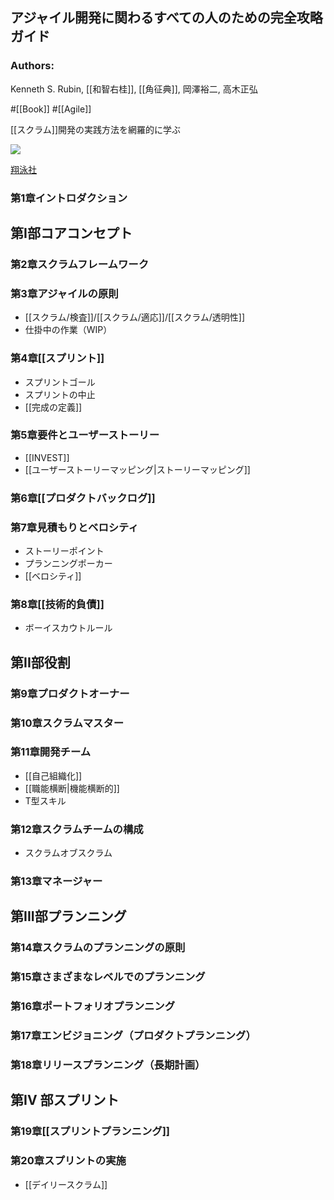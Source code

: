 ## アジャイル開発に関わるすべての人のための完全攻略ガイド

### Authors:
Kenneth S. Rubin, [[和智右桂]], [[角征典]], 岡澤裕二, 高木正弘

#[[Book]] #[[Agile]]

[[スクラム]]開発の実践方法を網羅的に学ぶ

![](https://www.seshop.com/static/images/product/17008/L.png)

[翔泳社](https://www.shoeisha.co.jp/book/detail/9784798130507)

### 第1章イントロダクション
## 第I部コアコンセプト
### 第2章スクラムフレームワーク
### 第3章アジャイルの原則
- [[スクラム/検査]]/[[スクラム/適応]]/[[スクラム/透明性]]
- 仕掛中の作業（WIP）
### 第4章[[スプリント]]
- スプリントゴール
- スプリントの中止
- [[完成の定義]]
### 第5章要件とユーザーストーリー
- [[INVEST]]
- [[ユーザーストーリーマッピング|ストーリーマッピング]]
### 第6章[[プロダクトバックログ]]
### 第7章見積もりとベロシティ
- ストーリーポイント
- プランニングポーカー
- [[ベロシティ]]
### 第8章[[技術的負債]]
- ボーイスカウトルール
## 第II部役割
### 第9章プロダクトオーナー
### 第10章スクラムマスター
### 第11章開発チーム
- [[自己組織化]]
- [[職能横断|機能横断的]]
- T型スキル
### 第12章スクラムチームの構成
- スクラムオブスクラム
### 第13章マネージャー
## 第III部プランニング
### 第14章スクラムのプランニングの原則
### 第15章さまざまなレベルでのプランニング
### 第16章ポートフォリオプランニング
### 第17章エンビジョニング（プロダクトプランニング）
### 第18章リリースプランニング（長期計画）
## 第IV 部スプリント
### 第19章[[スプリントプランニング]]
### 第20章スプリントの実施
- [[デイリースクラム]]
